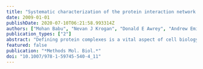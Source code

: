 ```yaml
---
title: "Systematic characterization of the protein interaction network and protein complexes in Saccharomyces cerevisiae using tandem affinity purification and mass spectrometry."
date: 2009-01-01
publishDate: 2020-07-10T06:21:58.993314Z
authors: ["Mohan Babu", "Nevan J Krogan", "Donald E Awrey", "Andrew Emili", "Jack F Greenblatt"]
publication_types: ["2"]
abstract: "Defining protein complexes is a vital aspect of cell biology because cellular processes are often carried out by stable protein complexes and their characterization often provides insights into their function. Accurate identification of the interacting proteins in macromolecular complexes is easiest after purification to near homogeneity. To this end, the tandem affinity purification (TAP) system with subsequent protein identification by high-throughput mass spectrometry was developed (1, 2) to systematically characterize native protein complexes and transient protein interactions under near-physiological conditions. The TAP tag containing two adjacent affinity purification tags (calmodulin-binding peptide and Staphylococcus aureus protein A) separated by a tobacco etch virus (TEV) protease cleavage site is fused with the open reading frame of interest. Using homologous recombination, a fusion library was constructed for the yeast Saccharomyces cerevisiae (3) in which the carboxy-terminal end of each predicted open reading frame is individually tagged in the chromosome so that the resulting fusion proteins are expressed under the control of their natural promoters (3). In this chapter, an optimized protocol for systematic protein purification and subsequent mass spectrometry-based protein identification is described in detail for the protein complexes of S. cerevisiae (4-6)."
featured: false
publication: "*Methods Mol. Biol.*"
doi: "10.1007/978-1-59745-540-4_11"
---
```


